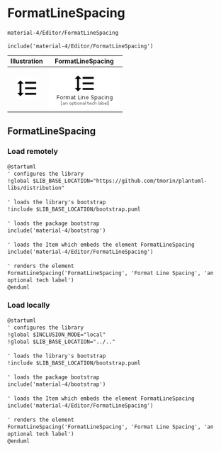 # FormatLineSpacing


```text
material-4/Editor/FormatLineSpacing
```

```text
include('material-4/Editor/FormatLineSpacing')
```



| Illustration | FormatLineSpacing |
| :---: | :---: |
| ![illustration for Illustration](../../material-4/Editor/FormatLineSpacing.png) | ![illustration for FormatLineSpacing](../../material-4/Editor/FormatLineSpacing.Local.png) |




## FormatLineSpacing

### Load remotely
```plantuml
@startuml
' configures the library
!global $LIB_BASE_LOCATION="https://github.com/tmorin/plantuml-libs/distribution"

' loads the library's bootstrap
!include $LIB_BASE_LOCATION/bootstrap.puml

' loads the package bootstrap
include('material-4/bootstrap')

' loads the Item which embeds the element FormatLineSpacing
include('material-4/Editor/FormatLineSpacing')

' renders the element
FormatLineSpacing('FormatLineSpacing', 'Format Line Spacing', 'an optional tech label')
@enduml
```

### Load locally
```plantuml
@startuml
' configures the library
!global $INCLUSION_MODE="local"
!global $LIB_BASE_LOCATION="../.."

' loads the library's bootstrap
!include $LIB_BASE_LOCATION/bootstrap.puml

' loads the package bootstrap
include('material-4/bootstrap')

' loads the Item which embeds the element FormatLineSpacing
include('material-4/Editor/FormatLineSpacing')

' renders the element
FormatLineSpacing('FormatLineSpacing', 'Format Line Spacing', 'an optional tech label')
@enduml
```

